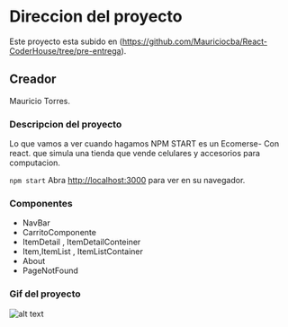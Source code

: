 # Direccion del proyecto

Este proyecto esta subido en (https://github.com/Mauriciocba/React-CoderHouse/tree/pre-entrega).

## Creador

Mauricio Torres. 

### Descripcion del proyecto
Lo que vamos a ver cuando hagamos NPM START es un Ecomerse- Con react.
que simula una tienda que vende celulares y accesorios para computacion.

`npm start`
Abra [http://localhost:3000](http://localhost:3000) para ver en su navegador.

### Componentes

- NavBar 
- CarritoComponente
- ItemDetail , ItemDetailConteiner
- Item,ItemList , ItemListContainer
- About
- PageNotFound


### Gif del proyecto

![alt text](./public/imagenes/miProyecto.gif "Mi Proyecto")